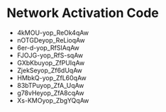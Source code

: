 # Network Activation Code
* 4kMOU-yop_ReOk4qAw
* nOTGDeyop_ReLioqAw
* 6er-d-yop_RfSIAqAw
* FJOJG-yop_RfS-sqAw
* GXbKbuyop_ZfPUIqAw
* ZjekSeyop_Zf6dUqAw
* HMbkQ-yop_ZfL60qAw
* 83bTPuyop_ZfA_UqAw
* g78vHeyop_ZfA8cqAw
* Xs-KMOyop_ZbgYQqAw
